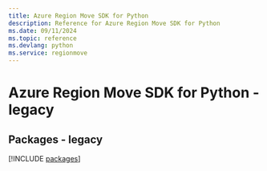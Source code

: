 ```yaml
---
title: Azure Region Move SDK for Python
description: Reference for Azure Region Move SDK for Python
ms.date: 09/11/2024
ms.topic: reference
ms.devlang: python
ms.service: regionmove
---
```

# Azure Region Move SDK for Python - legacy
## Packages - legacy
[!INCLUDE [packages](region-move-index.md)]